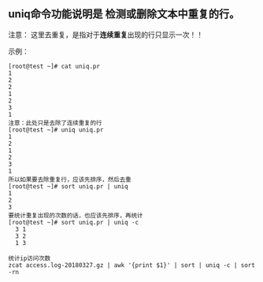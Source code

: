 ## uniq命令功能说明是 检测或删除文本中重复的行。

注意： 这里去重复，是指对于**连续重复**出现的行只显示一次！！

示例：

	[root@test ~]# cat uniq.pr 
	1
	2
	2
	1
	2
	3
	1
	注意：此处只是去除了连续重复的行
	[root@test ~]# uniq uniq.pr 
	1
	2
	1
	2
	3
	1
	所以如果要去除重复行，应该先排序，然后去重
	[root@test ~]# sort uniq.pr | uniq
	1
	2
	3
	要统计重复出现的次数的话，也应该先排序，再统计
	[root@test ~]# sort uniq.pr | uniq -c
	  3 1
	  3 2
	  1 3
	
	统计ip访问次数
	zcat access.log-20180327.gz | awk '{print $1}' | sort | uniq -c | sort -rn



​	
